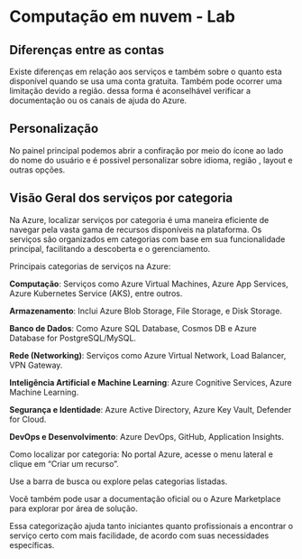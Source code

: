 # Computação em nuvem - Lab

## Diferenças entre as contas 

Existe diferenças em relação aos serviços e também sobre o quanto esta disponível quando se usa uma conta gratuita. Também pode ocorrer uma limitação devido a região. dessa forma é aconselhável verificar a documentação ou os canais de ajuda do Azure.

## Personalização 

No painel principal podemos abrir a confiração por meio do ícone ao lado do nome do usuário e é possivel personalizar sobre idioma, região , layout e outras opções.

## Visão Geral dos serviços por categoria

Na Azure, localizar serviços por categoria é uma maneira eficiente de navegar pela vasta gama de recursos disponíveis na plataforma. Os serviços são organizados em categorias com base em sua funcionalidade principal, facilitando a descoberta e o gerenciamento.

Principais categorias de serviços na Azure:

**Computação**: Serviços como Azure Virtual Machines, Azure App Services, Azure Kubernetes Service (AKS), entre outros.

**Armazenamento**: Inclui Azure Blob Storage, File Storage, e Disk Storage.

**Banco de Dados**: Como Azure SQL Database, Cosmos DB e Azure Database for PostgreSQL/MySQL.

**Rede (Networking)**: Serviços como Azure Virtual Network, Load Balancer, VPN Gateway.

**Inteligência Artificial e Machine Learning**: Azure Cognitive Services, Azure Machine Learning.

**Segurança e Identidade**: Azure Active Directory, Azure Key Vault, Defender for Cloud.

**DevOps e Desenvolvimento**: Azure DevOps, GitHub, Application Insights.

Como localizar por categoria:
No portal Azure, acesse o menu lateral e clique em “Criar um recurso”.

Use a barra de busca ou explore pelas categorias listadas.

Você também pode usar a documentação oficial ou o Azure Marketplace para explorar por área de solução.

Essa categorização ajuda tanto iniciantes quanto profissionais a encontrar o serviço certo com mais facilidade, de acordo com suas necessidades específicas.
